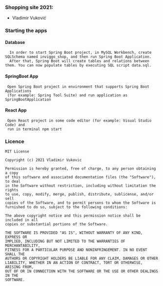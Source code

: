 ### Shopping site 2021:
* Vladimir Vuković

### Starting the apps

#### Database
      In order to start Spring Boot project, in MySQL Workbench, create SQLSchema named inviggo_shop, and then run Spring Boot Application.
      After that, Spring Boot will create tables and relations between them. You can now populate tables by executing SQL script data.sql.
    
#### SpringBoot App
     Open Spring Boot project in environment that supports Spring Boot Applications 
     (for example: Spring Tool Suite) and run application as SpringBootApplication

#### React App
     Open React project in some code editor (for example: Visual Studio Code) and 
     run in terminal npm start

### Licence
    MIT License

    Copyright (c) 2021 Vladimir Vukovic

    Permission is hereby granted, free of charge, to any person obtaining a copy
    of this software and associated documentation files (the "Software"), to deal
    in the Software without restriction, including without limitation the rights
    to use, copy, modify, merge, publish, distribute, sublicense, and/or sell
    copies of the Software, and to permit persons to whom the Software is
    furnished to do so, subject to the following conditions:

    The above copyright notice and this permission notice shall be included in all
    copies or substantial portions of the Software.

    THE SOFTWARE IS PROVIDED "AS IS", WITHOUT WARRANTY OF ANY KIND, EXPRESS OR
    IMPLIED, INCLUDING BUT NOT LIMITED TO THE WARRANTIES OF MERCHANTABILITY,
    FITNESS FOR A PARTICULAR PURPOSE AND NONINFRINGEMENT. IN NO EVENT SHALL THE
    AUTHORS OR COPYRIGHT HOLDERS BE LIABLE FOR ANY CLAIM, DAMAGES OR OTHER
    LIABILITY, WHETHER IN AN ACTION OF CONTRACT, TORT OR OTHERWISE, ARISING FROM,
    OUT OF OR IN CONNECTION WITH THE SOFTWARE OR THE USE OR OTHER DEALINGS IN THE
    SOFTWARE.
